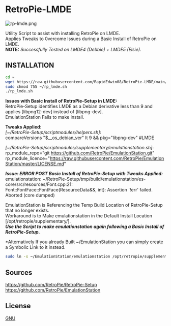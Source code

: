 # RetroPie-LMDE
![rp-lmde.png](https://raw.githubusercontent.com/RapidEdwin08/RetroPie-LMDE/main/rp-lmde.png )  

Utility Script to assist with installing RetroPie on LMDE.  
Applies Tweaks to 0vercome Issues during a Basic Install of RetroPie on LMDE.  
**NOTE:** *Successfully Tested on LMDE4 (Debbie) + LMDE5 (Elsie).*  

## INSTALLATION
```bash
cd ~
wget https://raw.githubusercontent.com/RapidEdwin08/RetroPie-LMDE/main/rp_lmde.sh -P ~/
sudo chmod 755 ~/rp_lmde.sh
./rp_lmde.sh
```

**Issues with Basic Install of RetroPie-Setup in LMDE:**  
RetroPie-Setup identifies LMDE as a Debian derivative less than 9 and applies [libpng12-dev] instead of [libpng-dev].  
EmulationStation Fails to make install.  

**Tweaks Applied:**  
*[~/RetroPie-Setup/scriptmodules/helpers.sh]*:  
compareVersions "$__os_debian_ver" lt 9 && pkg="libpng-dev" #LMDE

*[~/RetroPie-Setup/scriptmodules/supplementary/emulationstation.sh]*:  
rp_module_repo="git https://github.com/RetroPie/EmulationStation.git"  
rp_module_licence="https://raw.githubusercontent.com/RetroPie/EmulationStation/master/LICENSE.md"  

***Issue: ERROR POST Basic Install of RetroPie-Setup with Tweaks Applied:***  
emulationstation: ~/RetroPie-Setup/tmp/build/emulationstation/es-core/src/resources/Font.cpp:21:  
Font::FontFace::FontFace(ResourceData&&, int): Assertion `!err' failed.  
Aborted (core dumped)  

EmulationStation is Referencing the Temp Build Location of RetroPie-Setup that no longer exists.  
Workaround is to Make emulationstation in the Default Install Location [/opt/retropie/supplementary/].  
***Use the Script to make emulationstation again following a Basic Install of RetroPie-Setup.***  

*Alternatively If you already Built ~/EmulationStation you can simply create a Symbolic Link to it instead.  
```bash
sudo ln -s ~/EmulationStation/emulationstation /opt/retropie/supplementary/emulationstation/emulationstation
```

## Sources
https://github.com/RetroPie/RetroPie-Setup  
https://github.com/RetroPie/EmulationStation  

## License
[GNU](https://www.gnu.org/licenses/gpl-3.0.en.html)  


